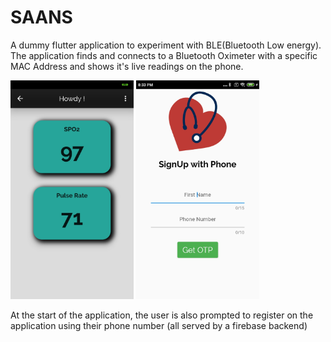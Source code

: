 # SAANS
A dummy flutter application to experiment with BLE(Bluetooth Low energy). The application finds and connects to a Bluetooth Oximeter with a specific MAC Address and shows it's live readings on the phone.

<div>
<img src="https://github.com/AryanSethi/saans/blob/master/samples/1.jpg" height="350" />
</t>
<img src="https://github.com/AryanSethi/saans/blob/master/samples/2.jpg" height="350" />
</div>

At the start of the application, the user is also prompted to register on the application using their phone number (all served by a firebase backend)
